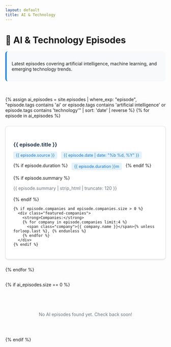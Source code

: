 ```yaml
---
layout: default
title: AI & Technology
---
```


# 🤖 AI & Technology Episodes

<div class="category-description">
  <p>Latest episodes covering artificial intelligence, machine learning, and emerging technology trends.</p>
</div>

<div class="episodes-grid">
{% assign ai_episodes = site.episodes | where_exp: "episode", "episode.tags contains 'ai' or episode.tags contains 'artificial intelligence' or episode.tags contains 'technology'" | sort: 'date' | reverse %}
{% for episode in ai_episodes %}
  <div class="episode-card">
    <h3><a href="{{ episode.url }}">{{ episode.title }}</a></h3>
    <div class="episode-meta">
      <span class="source">{{ episode.source }}</span>
      <span class="date">{{ episode.date | date: "%b %d, %Y" }}</span>
      {% if episode.duration %}
        <span class="duration">{{ episode.duration }}m</span>
      {% endif %}
    </div>
    {% if episode.summary %}
      <p class="episode-excerpt">{{ episode.summary | strip_html | truncate: 120 }}</p>
    {% endif %}

    {% if episode.companies and episode.companies.size > 0 %}
      <div class="featured-companies">
        <strong>Companies:</strong>
        {% for company in episode.companies limit:4 %}
          <span class="company">{{ company.name }}</span>{% unless forloop.last %}, {% endunless %}
        {% endfor %}
      </div>
    {% endif %}
  </div>
{% endfor %}
</div>

{% if ai_episodes.size == 0 %}
<div class="no-episodes">
  <p>No AI episodes found yet. Check back soon!</p>
</div>
{% endif %}

<style>
.category-description {
  background: #f8f9fa;
  padding: 1rem;
  border-radius: 0.5rem;
  margin-bottom: 2rem;
  border-left: 4px solid #007bff;
}

.episodes-grid {
  display: grid;
  grid-template-columns: repeat(auto-fill, minmax(300px, 1fr));
  gap: 1.5rem;
  padding: 1rem 0;
}

.episode-card {
  background: white;
  border: 1px solid #dee2e6;
  border-radius: 0.5rem;
  padding: 1.5rem;
  box-shadow: 0 2px 4px rgba(0,0,0,0.1);
}

.episode-card h3 {
  margin-bottom: 0.75rem;
}

.episode-card h3 a {
  color: #2c3e50;
  text-decoration: none;
}

.episode-meta {
  display: flex;
  gap: 0.75rem;
  margin-bottom: 1rem;
  flex-wrap: wrap;
}

.episode-meta span {
  background: #e3f2fd;
  color: #1976d2;
  padding: 0.25rem 0.5rem;
  border-radius: 0.25rem;
  font-size: 0.8rem;
}

.episode-excerpt {
  color: #6c757d;
  margin-bottom: 1rem;
  line-height: 1.4;
}

.featured-companies {
  font-size: 0.9rem;
  color: #495057;
}

.company {
  background: #e9ecef;
  padding: 0.2rem 0.4rem;
  border-radius: 0.25rem;
  font-weight: 500;
}

.no-episodes {
  text-align: center;
  padding: 3rem 1rem;
  color: #6c757d;
}

@media (max-width: 768px) {
  .episodes-grid {
    grid-template-columns: 1fr;
    gap: 1rem;
    padding: 0;
  }

  .episode-card {
    padding: 1rem;
  }
}
</style>